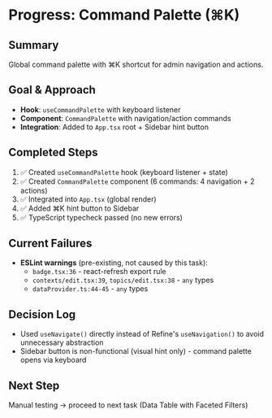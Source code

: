 # Progress: Command Palette (⌘K)

## Summary
Global command palette with ⌘K shortcut for admin navigation and actions.

## Goal & Approach
- **Hook**: `useCommandPalette` with keyboard listener
- **Component**: `CommandPalette` with navigation/action commands
- **Integration**: Added to `App.tsx` root + Sidebar hint button

## Completed Steps
1. ✅ Created `useCommandPalette` hook (keyboard listener + state)
2. ✅ Created `CommandPalette` component (6 commands: 4 navigation + 2 actions)
3. ✅ Integrated into `App.tsx` (global render)
4. ✅ Added ⌘K hint button to Sidebar
5. ✅ TypeScript typecheck passed (no new errors)

## Current Failures
- **ESLint warnings** (pre-existing, not caused by this task):
  - `badge.tsx:36` - react-refresh export rule
  - `contexts/edit.tsx:39`, `topics/edit.tsx:38` - `any` types
  - `dataProvider.ts:44-45` - `any` types

## Decision Log
- Used `useNavigate()` directly instead of Refine's `useNavigation()` to avoid unnecessary abstraction
- Sidebar button is non-functional (visual hint only) - command palette opens via keyboard

## Next Step
Manual testing → proceed to next task (Data Table with Faceted Filters)
